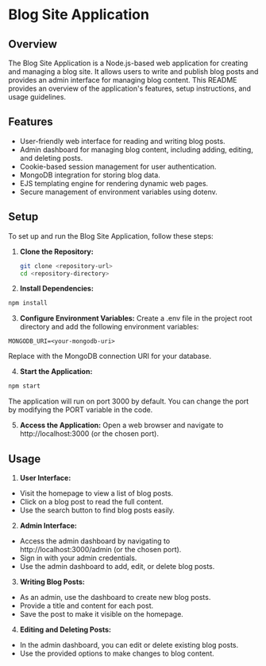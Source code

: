 # Blog Site Application

## Overview

The Blog Site Application is a Node.js-based web application for creating and managing a blog site. It allows users to write and publish blog posts and provides an admin interface for managing blog content. This README provides an overview of the application's features, setup instructions, and usage guidelines.

## Features

- User-friendly web interface for reading and writing blog posts.
- Admin dashboard for managing blog content, including adding, editing, and deleting posts.
- Cookie-based session management for user authentication.
- MongoDB integration for storing blog data.
- EJS templating engine for rendering dynamic web pages.
- Secure management of environment variables using dotenv.

## Setup

To set up and run the Blog Site Application, follow these steps:

1. **Clone the Repository:**
   ```bash
   git clone <repository-url>
   cd <repository-directory>
   ```

2. **Install Dependencies:**
```bash
npm install
```
3. **Configure Environment Variables:**
Create a .env file in the project root directory and add the following environment variables:
```env
MONGODB_URI=<your-mongodb-uri>
```
Replace <your-mongodb-uri> with the MongoDB connection URI for your database.

4. **Start the Application:**
```bash
npm start
```
The application will run on port 3000 by default. You can change the port by modifying the PORT variable in the code.

5. **Access the Application:**
Open a web browser and navigate to http://localhost:3000 (or the chosen port).

## Usage

1. **User Interface:**
- Visit the homepage to view a list of blog posts.
- Click on a blog post to read the full content.
- Use the search button to find blog posts easily.

2. **Admin Interface:**
- Access the admin dashboard by navigating to http://localhost:3000/admin (or the chosen port).
- Sign in with your admin credentials.
- Use the admin dashboard to add, edit, or delete blog posts.

3. **Writing Blog Posts:**
- As an admin, use the dashboard to create new blog posts.
- Provide a title and content for each post.
- Save the post to make it visible on the homepage.

4. **Editing and Deleting Posts:**
- In the admin dashboard, you can edit or delete existing blog posts.
- Use the provided options to make changes to blog content.

